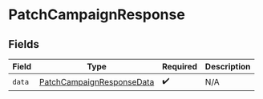 # PatchCampaignResponse


## Fields

| Field                                                                             | Type                                                                              | Required                                                                          | Description                                                                       |
| --------------------------------------------------------------------------------- | --------------------------------------------------------------------------------- | --------------------------------------------------------------------------------- | --------------------------------------------------------------------------------- |
| `data`                                                                            | [PatchCampaignResponseData](../../models/components/PatchCampaignResponseData.md) | :heavy_check_mark:                                                                | N/A                                                                               |